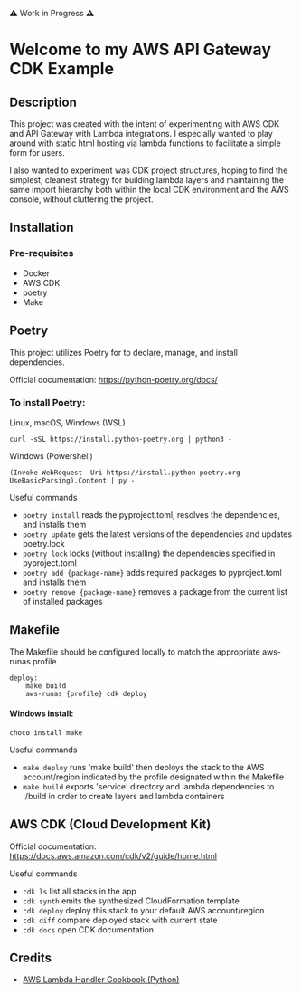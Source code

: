 :warning: Work in Progress :warning:
# Welcome to my AWS API Gateway CDK Example

## Description

This project was created with the intent of experimenting with AWS CDK and API Gateway with Lambda integrations. I especially wanted to play around with static html hosting via lambda functions to facilitate a simple form for users.

I also wanted to experiment was CDK project structures, hoping to find the simplest, cleanest strategy for building lambda layers and maintaining the same import hierarchy both within the local CDK environment and the AWS console, without cluttering the project.

## Installation

### Pre-requisites
* Docker
* AWS CDK
* poetry
* Make

## Poetry
This project utilizes Poetry for to declare, manage, and install dependencies. 

Official documentation: https://python-poetry.org/docs/

### To install Poetry:
Linux, macOS, Windows (WSL)
```
curl -sSL https://install.python-poetry.org | python3 -
```

Windows (Powershell)
```
(Invoke-WebRequest -Uri https://install.python-poetry.org -UseBasicParsing).Content | py -
```

Useful commands
 * `poetry install` reads the pyproject.toml, resolves the dependencies, and installs them
 * `poetry update` gets the latest versions of the dependencies and updates poetry.lock
 * `poetry lock` locks (without installing) the dependencies specified in pyproject.toml
 * `poetry add {package-name}` adds required packages to pyproject.toml and installs them
 * `poetry remove {package-name}` removes a package from the current list of installed packages

## Makefile

The Makefile should be configured locally to match the appropriate aws-runas profile

```
deploy:
	make build
	aws-runas {profile} cdk deploy
```
#### Windows install:


```
choco install make
```

Useful commands

 * `make deploy` runs 'make build' then deploys the stack to the AWS account/region indicated by the profile designated within the Makefile
 * `make build` exports 'service' directory and lambda dependencies to ./build in order to create layers and lambda containers


## AWS CDK (Cloud Development Kit)
Official documentation: https://docs.aws.amazon.com/cdk/v2/guide/home.html
 
Useful commands

 * `cdk ls`          list all stacks in the app
 * `cdk synth`       emits the synthesized CloudFormation template
 * `cdk deploy`      deploy this stack to your default AWS account/region
 * `cdk diff`        compare deployed stack with current state
 * `cdk docs`        open CDK documentation


## Credits

* [AWS Lambda Handler Cookbook (Python)](https://github.com/ran-isenberg/aws-lambda-handler-cookbook)
